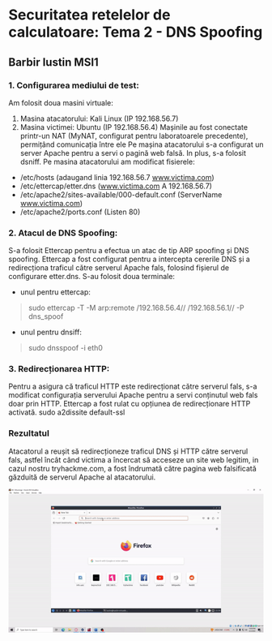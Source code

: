 # Securitatea retelelor de calculatoare: Tema 2 - DNS Spoofing
## Barbir Iustin MSI1

### 1.	Configurarea mediului de test:
Am folosit doua masini virtuale:
1.	Masina atacatorului: Kali Linux (IP 192.168.56.7)
2.	Masina victimei: Ubuntu (IP 192.168.56.4)
Mașinile au fost conectate printr-un NAT (MyNAT, configurat pentru laboratoarele precedente), permițând comunicația între ele
Pe mașina atacatorului s-a configurat un server Apache pentru a servi o pagină web falsă. In plus, s-a folosit dsniff. 
Pe masina atacatorului am modificat fisierele:
-	/etc/hosts (adaugand linia 192.168.56.7 www.victima.com) 
-	/etc/ettercap/etter.dns (www.victima.com A 192.168.56.7)
-	/etc/apache2/sites-available/000-default.conf (ServerName www.victima.com)
-	/etc/apache2/ports.conf (Listen 80)


### 2.	Atacul de DNS Spoofing:
S-a folosit Ettercap pentru a efectua un atac de tip ARP spoofing și DNS spoofing. 
Ettercap a fost configurat pentru a intercepta cererile DNS și a redirecționa traficul către serverul Apache fals, folosind fișierul de configurare etter.dns.
S-au folosit doua terminale:
-	unul pentru ettercap: 
> sudo ettercap -T -M arp:remote /192.168.56.4// /192.168.56.1// -P dns_spoof
-	unul pentru dnsiff:
> sudo dnsspoof -i eth0

### 3.	Redirecționarea HTTP:
Pentru a asigura că traficul HTTP este redirecționat către serverul fals, s-a modificat configurația serverului Apache pentru a servi conținutul web fals doar prin HTTP.
Ettercap a fost rulat cu opțiunea de redirecționare HTTP activată.
sudo a2dissite default-ssl

### Rezultatul
Atacatorul a reușit să redirecționeze traficul DNS și HTTP către serverul fals, astfel încât când victima a încercat să acceseze un site web legitim, in cazul nostru tryhackme.com, a fost îndrumată către pagina web falsificată găzduită de serverul Apache al atacatorului.

 

![](https://github.com/IustinBarbir/DNS-Spoofing/blob/main/Spoof.gif)
